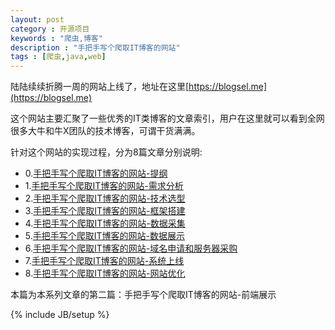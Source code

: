 ```yaml
---
layout: post
category : 开源项目
keywords : "爬虫,博客"
description : "手把手写个爬取IT博客的网站"
tags : [爬虫,java,web]
---
```


陆陆续续折腾一周的网站上线了，地址在这里[https://blogsel.me](https://blogsel.me)

这个网站主要汇聚了一些优秀的IT类博客的文章索引，用户在这里就可以看到全网很多大牛和牛X团队的技术博客，可谓干货满满。

针对这个网站的实现过程，分为8篇文章分别说明:

- 0.[手把手写个爬取IT博客的网站-提纲](http://www.enilu.cn/%E5%BC%80%E6%BA%90%E9%A1%B9%E7%9B%AE/2018/07/25/%E6%89%8B%E6%8A%8A%E6%89%8B%E5%86%99%E4%B8%AA%E7%88%AC%E5%8F%96IT%E5%8D%9A%E5%AE%A2%E7%9A%84%E7%BD%91%E7%AB%99)
- 1.[手把手写个爬取IT博客的网站-需求分析](http://www.enilu.cn/%E5%BC%80%E6%BA%90%E9%A1%B9%E7%9B%AE/2018/07/26/%E6%89%8B%E6%8A%8A%E6%89%8B%E5%86%99%E4%B8%AA%E7%88%AC%E5%8F%96IT%E5%8D%9A%E5%AE%A2%E7%9A%84%E7%BD%91%E7%AB%99-%E9%9C%80%E6%B1%82%E5%88%86%E6%9E%90)
- 2.[手把手写个爬取IT博客的网站-技术选型](http://www.enilu.cn/%E5%BC%80%E6%BA%90%E9%A1%B9%E7%9B%AE/2018/07/27/%E6%89%8B%E6%8A%8A%E6%89%8B%E5%86%99%E4%B8%AA%E7%88%AC%E5%8F%96IT%E5%8D%9A%E5%AE%A2%E7%9A%84%E7%BD%91%E7%AB%99-%E6%8A%80%E6%9C%AF%E9%80%89%E5%9E%8B)     
- 3.[手把手写个爬取IT博客的网站-框架搭建](http://www.enilu.cn/%E5%BC%80%E6%BA%90%E9%A1%B9%E7%9B%AE/2018/07/28/%E6%89%8B%E6%8A%8A%E6%89%8B%E5%86%99%E4%B8%AA%E7%88%AC%E5%8F%96IT%E5%8D%9A%E5%AE%A2%E7%9A%84%E7%BD%91%E7%AB%99-%E6%A1%86%E6%9E%B6%E6%90%AD%E5%BB%BA)
- 4.[手把手写个爬取IT博客的网站-数据采集](http://www.enilu.cn/%E5%BC%80%E6%BA%90%E9%A1%B9%E7%9B%AE/2018/07/29/%E6%89%8B%E6%8A%8A%E6%89%8B%E5%86%99%E4%B8%AA%E7%88%AC%E5%8F%96IT%E5%8D%9A%E5%AE%A2%E7%9A%84%E7%BD%91%E7%AB%99-%E6%95%B0%E6%8D%AE%E9%87%87%E9%9B%86)
- 5.[手把手写个爬取IT博客的网站-数据展示](http://www.enilu.cn/%E5%BC%80%E6%BA%90%E9%A1%B9%E7%9B%AE/2018/07/30/%E6%89%8B%E6%8A%8A%E6%89%8B%E5%86%99%E4%B8%AA%E7%88%AC%E5%8F%96IT%E5%8D%9A%E5%AE%A2%E7%9A%84%E7%BD%91%E7%AB%99-%E6%95%B0%E6%8D%AE%E5%B1%95%E7%A4%BA)
- 6.[手把手写个爬取IT博客的网站-域名申请和服务器采购](http://www.enilu.cn/%E5%BC%80%E6%BA%90%E9%A1%B9%E7%9B%AE/2018/07/31/%E6%89%8B%E6%8A%8A%E6%89%8B%E5%86%99%E4%B8%AA%E7%88%AC%E5%8F%96IT%E5%8D%9A%E5%AE%A2%E7%9A%84%E7%BD%91%E7%AB%99-%E5%9F%9F%E5%90%8D%E7%94%B3%E8%AF%B7%E5%92%8C%E6%9C%8D%E5%8A%A1%E5%99%A8%E9%87%87%E8%B4%AD)
- 7.[手把手写个爬取IT博客的网站-系统上线](http://www.enilu.cn/%E5%BC%80%E6%BA%90%E9%A1%B9%E7%9B%AE/2018/08/01/%E6%89%8B%E6%8A%8A%E6%89%8B%E5%86%99%E4%B8%AA%E7%88%AC%E5%8F%96IT%E5%8D%9A%E5%AE%A2%E7%9A%84%E7%BD%91%E7%AB%99-%E7%B3%BB%E7%BB%9F%E4%B8%8A%E7%BA%BF)
- 8.[手把手写个爬取IT博客的网站-网站优化](http://www.enilu.cn/%E5%BC%80%E6%BA%90%E9%A1%B9%E7%9B%AE/2018/08/02/%E6%89%8B%E6%8A%8A%E6%89%8B%E5%86%99%E4%B8%AA%E7%88%AC%E5%8F%96IT%E5%8D%9A%E5%AE%A2%E7%9A%84%E7%BD%91%E7%AB%99-%E7%BD%91%E7%AB%99%E4%BC%98%E5%8C%96)


本篇为本系列文章的第二篇：手把手写个爬取IT博客的网站-前端展示

<!--break-->

{% include JB/setup %}
